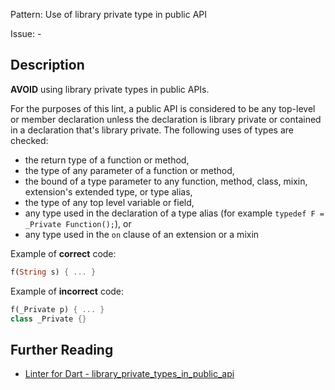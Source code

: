 Pattern: Use of library private type in public API

Issue: -

## Description

**AVOID** using library private types in public APIs.

For the purposes of this lint, a public API is considered to be any top-level or
member declaration unless the declaration is library private or contained in a
declaration that's library private. The following uses of types are checked:

- the return type of a function or method,
- the type of any parameter of a function or method,
- the bound of a type parameter to any function, method, class, mixin,
 extension's extended type, or type alias,
- the type of any top level variable or field,
- any type used in the declaration of a type alias (for example
 `typedef F = _Private Function();`), or
- any type used in the `on` clause of an extension or a mixin

Example of **correct** code:

```dart
f(String s) { ... }
```

Example of **incorrect** code:

```dart
f(_Private p) { ... }
class _Private {}
```

## Further Reading

* [Linter for Dart - library_private_types_in_public_api](https://dart-lang.github.io/linter/lints/library_private_types_in_public_api.html)